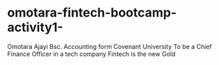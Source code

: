 # omotara-fintech-bootcamp-activity1-
Omotara Ajayi Bsc. Accounting form Covenant University
To be a Chief Finance Officer in a tech company
Fintech is the new Gold